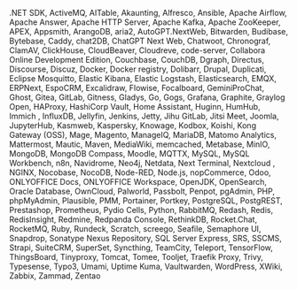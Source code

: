.NET SDK, ActiveMQ, AITable, Akaunting, Alfresco, Ansible, Apache Airflow, Apache Answer, Apache HTTP Server, Apache Kafka, Apache ZooKeeper, APEX, Appsmith, ArangoDB, aria2, AutoGPT.NextWeb, Bitwarden, Budibase, Bytebase, Caddy, chat2DB, ChatGPT Next Web, Chatwoot, Chronograf, ClamAV, ClickHouse, CloudBeaver, Cloudreve, code-server, Collabora Online Development Edition, Couchbase, CouchDB, Dgraph, Directus, Discourse, Discuz, Docker, Docker registry, Dolibarr, Drupal, Duplicati, Eclipse Mosquitto, Elastic Kibana, Elastic Logstash, Elasticsearch, EMQX, ERPNext, EspoCRM, Excalidraw, Flowise, Focalboard, GeminiProChat, Ghost, Gitea, GitLab, Gitness, Gladys, Go, Gogs, Grafana, Graphite, Graylog Open, HAProxy, HashiCorp Vault, Home Assistant, Huginn, HumHub, Immich , InfluxDB, Jellyfin, Jenkins, Jetty, Jihu GitLab, Jitsi Meet, Joomla, JupyterHub, Kasmweb, Kaspersky, Knowage, Kodbox, Koishi, Kong Gateway (OSS), Mage, Magento, ManageIQ, MariaDB, Matomo Analytics, Mattermost, Mautic, Maven, MediaWiki, memcached, Metabase, MinIO, MongoDB, MongoDB Compass, Moodle, MQTTX, MySQL, MySQL Workbench, n8n, Navidrome, Neo4j, Netdata, Next Terminal, Nextcloud , NGINX, Nocobase, NocoDB, Node-RED, Node.js, nopCommerce, Odoo, ONLYOFFICE Docs, ONLYOFFICE Workspace, OpenJDK, OpenSearch, Oracle Database, OwnCloud, Palworld, Passbolt, Penpot, pgAdmin, PHP, phpMyAdmin, Plausible, PMM, Portainer, Portkey, PostgreSQL, PostgREST, Prestashop, Prometheus, Pydio Cells, Python, RabbitMQ, Redash, Redis, RedisInsight, Redmine, Redpanda Console, RethinkDB, Rocket.Chat, RocketMQ, Ruby, Rundeck, Scratch, screego, Seafile, Semaphore UI, Snapdrop, Sonatype Nexus Repository, SQL Server Express, SRS, SSCMS, Strapi, SuiteCRM, SuperSet, Syncthing, TeamCity, Teleport, TensorFlow, ThingsBoard, Tinyproxy, Tomcat, Tomee, Tooljet, Traefik Proxy, Trivy, Typesense, Typo3, Umami, Uptime Kuma, Vaultwarden, WordPress, XWiki, Zabbix, Zammad, Zentao
